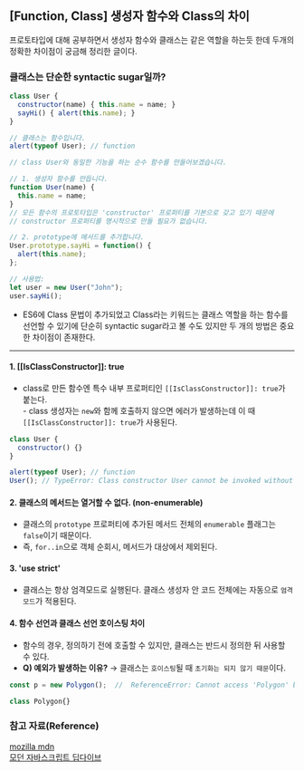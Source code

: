 ## [Function, Class] 생성자 함수와 Class의 차이
프로토타입에 대해 공부하면서 생성자 함수와 클래스는 같은 역할을 하는듯 한데 두개의 정확한 차이점이 궁금해 정리한 글이다.

### 클래스는 단순한 syntactic sugar일까?
```js
class User {
  constructor(name) { this.name = name; }
  sayHi() { alert(this.name); }
}

// 클래스는 함수입니다.
alert(typeof User); // function

// class User와 동일한 기능을 하는 순수 함수를 만들어보겠습니다.

// 1. 생성자 함수를 만듭니다.
function User(name) {
  this.name = name;
}
// 모든 함수의 프로토타입은 'constructor' 프로퍼티를 기본으로 갖고 있기 때문에
// constructor 프로퍼티를 명시적으로 만들 필요가 없습니다.

// 2. prototype에 메서드를 추가합니다.
User.prototype.sayHi = function() {
  alert(this.name);
};

// 사용법:
let user = new User("John");
user.sayHi();
```
- ES6에 Class 문법이 추가되었고 Class라는 키워드는 클래스 역할을 하는 함수를 선언할 수 있기에 단순히 syntactic sugar라고 볼 수도 있지만 두 개의 방법은 중요한 차이점이 존재한다.

***

#### 1. [[IsClassConstructor]]: true 
   - class로 만든 함수엔 특수 내부 프로퍼티인 `[[IsClassConstructor]]: true`가 붙는다.   
    - class 생성자는 `new`와 함께 호출하지 않으면 에러가 발생하는데 이 때 `[[IsClassConstructor]]: true`가 사용된다.
```js
class User {
  constructor() {}
}

alert(typeof User); // function
User(); // TypeError: Class constructor User cannot be invoked without 'new'
```
#### 2. 클래스의 메서드는 열거할 수 없다. (non-enumerable)
   - 클래스의 `prototype` 프로퍼티에 추가된 메서드 전체의 `enumerable` 플래그는 `false`이기 때문이다.
   - 즉, `for..in`으로 객체 순회시, 메서드가 대상에서 제외된다.
#### 3. 'use strict'
   - 클래스는 항상 엄격모드로 실행된다. 클래스 생성자 안 코드 전체에는 자동으로 `엄격모드`가 적용된다.
#### 4. 함수 선언과 클래스 선언 호이스팅 차이
  - 함수의 경우, 정의하기 전에 호출할 수 있지만, 클래스는 반드시 정의한 뒤 사용할 수 있다.
  - **Q) 예외가 발생하는 이유?** → 클래스는 `호이스팅`될 때 `초기화는 되지 않기 때문`이다.
```js
const p = new Polygon();  //  ReferenceError: Cannot access 'Polygon' before initialization

class Polygon{}
```

### 참고 자료(Reference)
[mozilla mdn](https://developer.mozilla.org/ko/docs/Web/JavaScript/Reference/Classes)   
[모던 자바스크립트 딥다이브](https://ko.javascript.info/class#ref-203)
